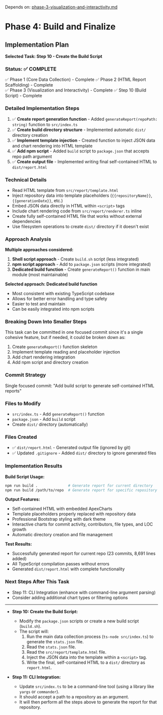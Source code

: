Depends on: [phase-3-visualization-and-interactivity.md](phase-3-visualization-and-interactivity.md)

# Phase 4: Build and Finalize

## Implementation Plan

**Selected Task: Step 10 - Create the Build Script**

### Status: ✅ COMPLETE
✅ Phase 1 (Core Data Collection) - Complete
✅ Phase 2 (HTML Report Scaffolding) - Complete  
✅ Phase 3 (Visualization and Interactivity) - Complete
✅ Step 10 (Build Script) - Complete

### Detailed Implementation Steps
1. ✅ **Create report generation function** - Added `generateReport(repoPath: string)` function to `src/index.ts`
2. ✅ **Create build directory structure** - Implemented automatic `dist/` directory creation
3. ✅ **Implement template injection** - Created function to inject JSON data and chart rendering into HTML template
4. ✅ **Add npm script** - Added `build` script to `package.json` that accepts repo path argument
5. ✅ **Create output file** - Implemented writing final self-contained HTML to `dist/report.html`

### Technical Details
- Read HTML template from `src/report/template.html`
- Inject repository data into template placeholders (`{{repositoryName}}`, `{{generationDate}}`, etc.)
- Embed JSON data directly in HTML within `<script>` tags
- Include chart rendering code from `src/report/renderer.ts` inline
- Create fully self-contained HTML file that works without external dependencies
- Use filesystem operations to create `dist/` directory if it doesn't exist

### Approach Analysis
**Multiple approaches considered:**
1. **Shell script approach** - Create `build.sh` script (less integrated)
2. **npm script approach** - Add to `package.json` scripts (more integrated)
3. **Dedicated build function** - Create `generateReport()` function in main module (most maintainable)

**Selected approach: Dedicated build function**
- Most consistent with existing TypeScript codebase
- Allows for better error handling and type safety
- Easier to test and maintain
- Can be easily integrated into npm scripts

### Breaking Down Into Smaller Steps
This task can be committed in one focused commit since it's a single cohesive feature, but if needed, it could be broken down as:
1. Create `generateReport()` function skeleton
2. Implement template reading and placeholder injection
3. Add chart rendering integration
4. Add npm script and directory creation

### Commit Strategy
Single focused commit: "Add build script to generate self-contained HTML reports"

### Files to Modify
- `src/index.ts` - Add `generateReport()` function
- `package.json` - Add `build` script
- Create `dist/` directory (automatically)

### Files Created
- ✅ `dist/report.html` - Generated output file (ignored by git)
- ✅ Updated `.gitignore` - Added `dist/` directory to ignore generated files

### Implementation Results
**Build Script Usage:**
```bash
npm run build .              # Generate report for current directory
npm run build /path/to/repo  # Generate report for specific repository
```

**Output Features:**
- Self-contained HTML with embedded ApexCharts
- Template placeholders properly replaced with repository data
- Professional Bootstrap styling with dark theme
- Interactive charts for commit activity, contributors, file types, and LOC growth
- Automatic directory creation and file management

**Test Results:**
- Successfully generated report for current repo (23 commits, 8,691 lines added)
- All TypeScript compilation passes without errors
- Generated `dist/report.html` with complete functionality

### Next Steps After This Task
- Step 11: CLI Integration (enhance with command-line argument parsing)
- Consider adding additional chart types or filtering options

---

*   **Step 10: Create the Build Script:**
    *   Modify the `package.json` scripts or create a new build script (`build.sh`).
    *   The script will:
        1.  Run the main data collection process (`ts-node src/index.ts`) to generate the `stats.json` file.
        2.  Read the `stats.json` file.
        3.  Read the `src/report/template.html` file.
        4.  Inject the JSON data into the template within a `<script>` tag.
        5.  Write the final, self-contained HTML to a `dist/` directory as `report.html`.

*   **Step 11: CLI Integration:**
    *   Update `src/index.ts` to be a command-line tool (using a library like `yargs` or `commander`).
    *   It should accept a path to a repository as an argument.
    *   It will then perform all the steps above to generate the report for that repository.